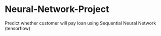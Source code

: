 # Neural-Network-Project
Predict whether customer will pay loan using Sequential Neural Network (tensorflow)

